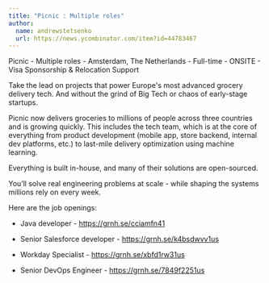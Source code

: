 ```yaml
---
title: "Picnic : Multiple roles"
author:
  name: andrewstetsenko
  url: https://news.ycombinator.com/item?id=44783467
---
```

Picnic - Multiple roles - Amsterdam, The Netherlands - Full-time - ONSITE - Visa Sponsorship &amp; Relocation Support

Take the lead on projects that power Europe&#x27;s most advanced grocery delivery tech. And without the grind of Big Tech or chaos of early-stage startups.

Picnic now delivers groceries to millions of people across three countries and is growing quickly. This includes the tech team, which is at the core of everything from product development (mobile app, store backend, internal dev platforms, etc.) to last-mile delivery optimization using machine learning.

Everything is built in-house, and many of their solutions are open-sourced.

You’ll solve real engineering problems at scale - while shaping the systems millions rely on every week.

Here are the job openings:

- Java developer  - <a href="https:&#x2F;&#x2F;grnh.se&#x2F;cciamfn41" rel="nofollow">https:&#x2F;&#x2F;grnh.se&#x2F;cciamfn41</a>

- Senior Salesforce developer - <a href="https:&#x2F;&#x2F;grnh.se&#x2F;k4bsdwvv1us" rel="nofollow">https:&#x2F;&#x2F;grnh.se&#x2F;k4bsdwvv1us</a>

- Workday Specialist - <a href="https:&#x2F;&#x2F;grnh.se&#x2F;xbfd1rw31us" rel="nofollow">https:&#x2F;&#x2F;grnh.se&#x2F;xbfd1rw31us</a>

- Senior DevOps Engineer - <a href="https:&#x2F;&#x2F;grnh.se&#x2F;7849f2251us" rel="nofollow">https:&#x2F;&#x2F;grnh.se&#x2F;7849f2251us</a>
<JobApplication />
